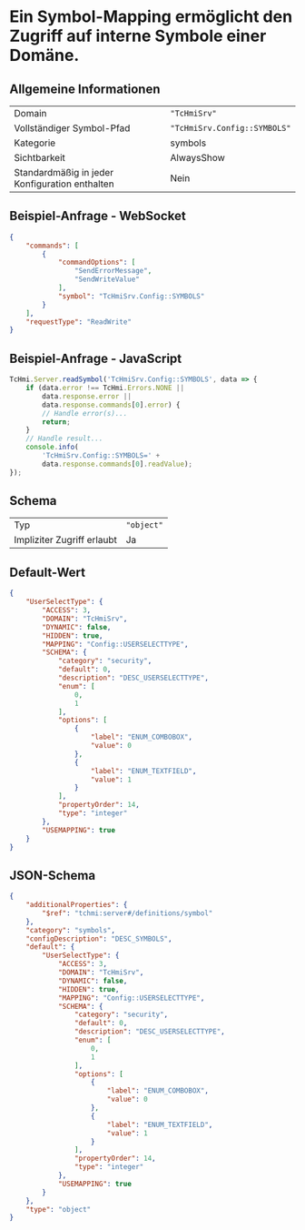 # Ein Symbol-Mapping ermöglicht den Zugriff auf interne Symbole einer Domäne.

## Allgemeine Informationen

|  |  |
| - | - |
| Domain | `"TcHmiSrv"` |
| Vollständiger Symbol-Pfad | `"TcHmiSrv.Config::SYMBOLS"` |
| Kategorie | symbols |
| Sichtbarkeit | AlwaysShow |
| Standardmäßig in jeder Konfiguration enthalten | Nein |

## Beispiel-Anfrage - WebSocket

```json
{
    "commands": [
        {
            "commandOptions": [
                "SendErrorMessage",
                "SendWriteValue"
            ],
            "symbol": "TcHmiSrv.Config::SYMBOLS"
        }
    ],
    "requestType": "ReadWrite"
}
```

## Beispiel-Anfrage - JavaScript

```javascript
TcHmi.Server.readSymbol('TcHmiSrv.Config::SYMBOLS', data => {
    if (data.error !== TcHmi.Errors.NONE ||
        data.response.error ||
        data.response.commands[0].error) {
        // Handle error(s)...
        return;
    }
    // Handle result...
    console.info(
        'TcHmiSrv.Config::SYMBOLS=' +
        data.response.commands[0].readValue);
});
```

## Schema

|  |  |
| - | - |
| Typ | `"object"` |
| Impliziter Zugriff erlaubt | Ja |

## Default-Wert

```json
{
    "UserSelectType": {
        "ACCESS": 3,
        "DOMAIN": "TcHmiSrv",
        "DYNAMIC": false,
        "HIDDEN": true,
        "MAPPING": "Config::USERSELECTTYPE",
        "SCHEMA": {
            "category": "security",
            "default": 0,
            "description": "DESC_USERSELECTTYPE",
            "enum": [
                0,
                1
            ],
            "options": [
                {
                    "label": "ENUM_COMBOBOX",
                    "value": 0
                },
                {
                    "label": "ENUM_TEXTFIELD",
                    "value": 1
                }
            ],
            "propertyOrder": 14,
            "type": "integer"
        },
        "USEMAPPING": true
    }
}
```

## JSON-Schema

```json
{
    "additionalProperties": {
        "$ref": "tchmi:server#/definitions/symbol"
    },
    "category": "symbols",
    "configDescription": "DESC_SYMBOLS",
    "default": {
        "UserSelectType": {
            "ACCESS": 3,
            "DOMAIN": "TcHmiSrv",
            "DYNAMIC": false,
            "HIDDEN": true,
            "MAPPING": "Config::USERSELECTTYPE",
            "SCHEMA": {
                "category": "security",
                "default": 0,
                "description": "DESC_USERSELECTTYPE",
                "enum": [
                    0,
                    1
                ],
                "options": [
                    {
                        "label": "ENUM_COMBOBOX",
                        "value": 0
                    },
                    {
                        "label": "ENUM_TEXTFIELD",
                        "value": 1
                    }
                ],
                "propertyOrder": 14,
                "type": "integer"
            },
            "USEMAPPING": true
        }
    },
    "type": "object"
}
```
